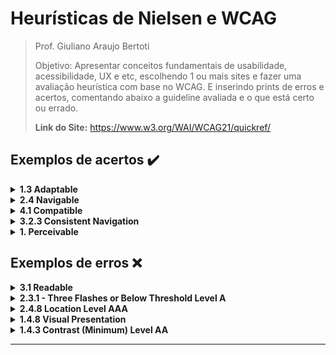 # Heurísticas de Nielsen e WCAG

> Prof. Giuliano Araujo Bertoti 
>
> Objetivo: 
>  Apresentar conceitos fundamentais de usabilidade, acessibilidade, UX e etc, escolhendo 1 ou mais sites e fazer uma avaliação heurística com base no WCAG. E inserindo prints de erros e acertos, comentando abaixo a guideline avaliada e o que está certo ou errado.
>
> **Link do Site:** https://www.w3.org/WAI/WCAG21/quickref/

## Exemplos de acertos ✔️

<details>
    <summary><b>1.3 Adaptable</b></summary>
    <br>
    <ul>
        <li>O sistema deve mostrar o que está acontecendo em tempo real pro usuário, um exemplo disso é a interface das playlists Youtube, que ficam ao lado direito do vídeo, mostrando qual vídeo da lista estamos assistindo, qual os próximos e quais já foram assistidos para que o usuário tenha uma visibilidade do status do sistema.</li>
    </ul>
    <div align="center">
        <img src= "../IHC/imagens/youtube.png">
    </div>
</details>

<details>
    <summary><b>2.4 Navigable</b></summary>
    <br>
    <ul>
        <li>O sistema deve permitir que o usuário tenha liberdade para realizar ações que ele deseja, como no caso do Sistema de Aprendizagem da RocketSeat. O usuário aluno poder nevegar em sua home, ir para cursos que está em desenvolvimento, assistir a vídeos com conteúdos voltados para o aprendizado, e também, emitir certificados após a conclusão de seu curso. Essa heurística visa a navegabilidade fácil, rápida e intuitiva por parte do usuário para encontrar o que precisam.</li>
    </ul>
    <div align="center">
        <img src = "../IHC/imagens/rocketseat.png">
    </div>
</details>

<details>
    <summary><b>4.1 Compatible</b></summary>
    <br>
    <ul>
        <li>Um dos maiores exemplos dessa heurística é o próprio site do Google, onde a inteção principal é realizar uma pesquisa e, portanto, o foco da página vai unicamente para a propria barra de pesquisa. Melhor que deixar o usuário resolver um erro é evitar que ele cometa erros, que, enquanto estamos digitando na barra de pesquisa, ele apresenta algumas sugestões e também corrigindo erros de ortografia caso tenhamos pesquisado algo errado e sugerindo algo que seja mais coerente ao que digitamos. Acrescentando também para a versão Mobile, onde tem a possibilidade de falar no alto falante o que ele precisa pesquisar quando não consegue digitar. Isso é muito válido para idosos com dificuldades de entendimento e analfabetismo e também para pessoas portadoras de necessidades especiais.</li>
    </ul>
    <div align="center">
        <img src = "../IHC/imagens/desktop.png">
        <img src = "../IHC/imagens/mobile.jpg">
    </div>
</details>

<details>
    <summary><b>3.2.3 Consistent Navigation</b></summary>
    <br>
    <ul>
        <li>O CodePen é um ambiente de desenvolvimento e uma rede social ao mesmo tempo, isso quer dizer que além de poder seguir pessoas, dar like em códigos e deixar comentários. Ele funciona como um editor de código online e ambiente de aprendizado de código aberto, onde os desenvolvedores podem criar trechos de código, chamados de "canetas", e testá-los no mesmo que estão desenvolvendo.</li>
    </ul>
    <div align="center">
        <img src = "../IHC/imagens/code.png">
    </div>
</details>

<details>
    <summary><b>1. Perceivable</b></summary>
    <br>
    <ul>
        <li>O Twitter é uma rede social e um serviço de microblog, que permite aos usuários enviar e receber atualizações pessoais de outros contatos, por meio do website do serviços de troca de informações para receber na íntegra onde o usuario consegue perceber, de forma imediata, o que está sendo compreendido nas noticias e assuntos mais comentados do momento. Evidencia para o usuario as possíveis buscas que ele pode realizar em um determinado assunto ou perfil de outro usuario que quer encontrar.</li>
    </ul>
    <div align="center">
        <img src= "../IHC/imagens/twitter.png">
    </div>
</details>

## Exemplos de erros ❌

<details>
   <summary><b>3.1 Readable</b></summary>
    <br>

<div align="center">
    <img src = "../IHC/imagens/desktopSiga.PNG">
    <img src = "../IHC/imagens/mobileSiga.PNG">
  </div>

> **Observações:** O sistema academico aparenta dificuldades do usuário por não facilitar na leitura de forma confortável e didática para o aluno. Utiliza exageradamente de informações na tela e com textos demasiadamente pequenos, que poderiam estar melhor organizados em um layout que comportaria como tal. Não há a presença de padrões, não há familiaridade do usuário com as funcionalidades disponíveis.

</details>

<details>
   <summary><b>2.3.1 - Three Flashes or Below Threshold Level A</b></summary>
    <br>

<div align="center">
    <img src = "../IHC/imagens/colorido.png">
  </div>

> **Observações:** O site se mostra com muitas cores misturadas, não colaborando para uma harmonia visual do usuário; o texto é ilegível por conta do baixo contraste entre o background e a cor do texto, além de não utilizar uma fonte simples e de fácil legibilidade; elementos piscando e se mexendo em todos os cantos da tela, podendo apresentar riscos de convulsões e confusão mental em alguns usuários.

</details>

<details>
   <summary><b>2.4.8 Location Level AAA</b></summary>
    <br>

<div align="center">
    <img src = "../IHC/imagens/wcag.png">
  </div>

> **Observações:** O site, mesmo sendo de fundamental consulta para as heuristicas, mostra-se confuso para os usuarios em questão da localização onde se encontra essas informações. Dando o scrool na sidebar para buscas, o foco da tela principal automaticamete se movimenta junto e isso causa um desconforto e confusao onde o usuario precisa procurar novamente a heuristica que estava lendo.

</details>

<details>
   <summary><b>1.4.8 Visual Presentation</b></summary>
    <br>

<div align="center">
    <img src = "../IHC/imagens/shein.png">
  </div>

> **Observações:** O site de compras da Shein se tornou bastante conhecido nas suas diversas opções e variedades de roupas e estilos. O site apresenta de forma desnecessária diversas informações de uma vez na pagina home, tornando o primeiro contato do usuário. Alguns podem se assustar com a quantidade de coisas que mostram, despertanto desconforto e desconfiabilidade do usuario em achar que pode ser virus para seu computador.

</details>

<details>
   <summary><b>1.4.3 Contrast (Minimum) Level AA</b></summary>
    <br>

<div align="center">
    <img src = "../IHC/imagens/xpro.png">
  </div>

> **Observações:** O site apresenta as cores do fundo com a do texto numa faixa de contraste muito baixa, fazendo com que o usuário tenha dificuldade em ler o que está escrito e principalmente perdendo informações que podem ser importantes. Acrescentando o layout de defícil interpretação pois não possuem as dimensões corretas de resolução padrão de uma tela.

</details>



---
